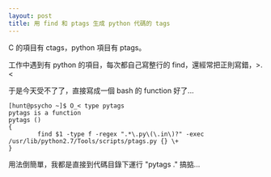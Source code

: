 ```yaml
---
layout: post
title: 用 find 和 ptags 生成 python 代碼的 tags
---
```


C 的項目有 ctags，python 項目有 ptags。

工作中遇到有 python 的項目，每次都自己寫整行的 find，還經常把正則寫錯，>.<

于是今天受不了了，直接寫成一個 bash 的 function 好了...

    [hunt@psycho ~]$ O_< type pytags
    pytags is a function
    pytags ()
    {
            find $1 -type f -regex ".*\.py\(\.in\)?" -exec /usr/lib/python2.7/Tools/scripts/ptags.py {} \+
    }

用法倒簡單，我都是直接到代碼目錄下運行 "pytags ." 搞掂...
